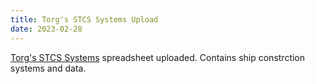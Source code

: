 ```yaml
---
title: Torg's STCS Systems Upload
date: 2023-02-28
---
```

[Torg's STCS Systems](https://thefasastartrekuniversee-group.groups.io/g/MorenaShipyards/files/STCS%20Game/Torg%27s%20STCS%20Systems%20-%20Klingons%20included.xls) spreadsheet uploaded. Contains ship constrction systems and data.